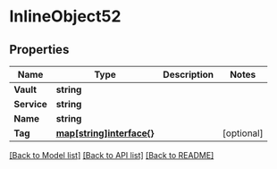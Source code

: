 # InlineObject52

## Properties
Name | Type | Description | Notes
------------ | ------------- | ------------- | -------------
**Vault** | **string** |  | 
**Service** | **string** |  | 
**Name** | **string** |  | 
**Tag** | [**map[string]interface{}**](.md) |  | [optional] 

[[Back to Model list]](../README.md#documentation-for-models) [[Back to API list]](../README.md#documentation-for-api-endpoints) [[Back to README]](../README.md)


